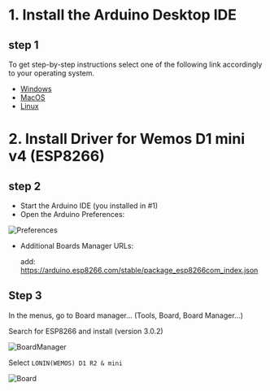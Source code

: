 # 1. Install the Arduino Desktop IDE
## step 1
To get step-by-step instructions select one of the following link accordingly to your operating system.

- [Windows](https://docs.arduino.cc/software/ide-v1/tutorials/Windows)
- [MacOS](https://docs.arduino.cc/software/ide-v1/tutorials/macOS)
- [Linux](https://docs.arduino.cc/software/ide-v1/tutorials/Linux)

# 2. Install Driver for Wemos D1 mini v4 (ESP8266)
## step 2
- Start the Arduino IDE (you installed in #1)
- Open the Arduino Preferences:

![Preferences](res/Preference.png)

- Additional Boards Manager URLs: 

  add: https://arduino.esp8266.com/stable/package_esp8266com_index.json

## Step 3
In the menus, go to Board manager... (Tools, Board, Board Manager...)

Search for ESP8266 and install (version 3.0.2)

![BoardManager](res/boardmanager.png)

Select `LONIN(WEMOS) D1 R2 & mini`

![Board](res/board.png)

